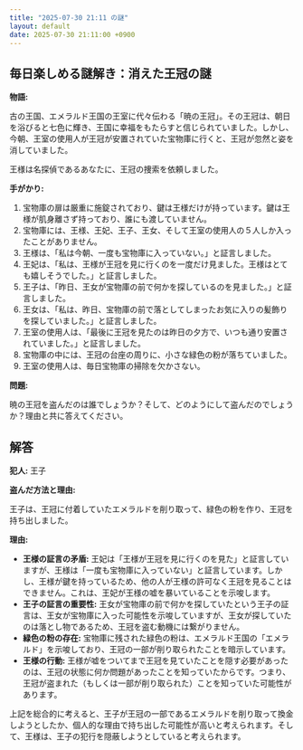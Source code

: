 ```yaml
---
title: "2025-07-30 21:11 の謎"
layout: default
date: 2025-07-30 21:11:00 +0900
---
```

## 毎日楽しめる謎解き：消えた王冠の謎

**物語:**

古の王国、エメラルド王国の王室に代々伝わる「暁の王冠」。その王冠は、朝日を浴びると七色に輝き、王国に幸福をもたらすと信じられていました。しかし、今朝、王室の使用人が王冠が安置されていた宝物庫に行くと、王冠が忽然と姿を消していました。

王様は名探偵であるあなたに、王冠の捜索を依頼しました。

**手がかり:**

1.  宝物庫の扉は厳重に施錠されており、鍵は王様だけが持っています。鍵は王様が肌身離さず持っており、誰にも渡していません。
2.  宝物庫には、王様、王妃、王子、王女、そして王室の使用人の５人しか入ったことがありません。
3.  王様は、「私は今朝、一度も宝物庫に入っていない。」と証言しました。
4.  王妃は、「私は、王様が王冠を見に行くのを一度だけ見ました。王様はとても嬉しそうでした。」と証言しました。
5.  王子は、「昨日、王女が宝物庫の前で何かを探しているのを見ました。」と証言しました。
6.  王女は、「私は、昨日、宝物庫の前で落としてしまったお気に入りの髪飾りを探していました。」と証言しました。
7.  王室の使用人は、「最後に王冠を見たのは昨日の夕方で、いつも通り安置されていました。」と証言しました。
8.  宝物庫の中には、王冠の台座の周りに、小さな緑色の粉が落ちていました。
9.  王室の使用人は、毎日宝物庫の掃除を欠かさない。

**問題:**

暁の王冠を盗んだのは誰でしょうか？そして、どのようにして盗んだのでしょうか？理由と共に答えてください。

## 解答

**犯人:** 王子

**盗んだ方法と理由:**

王子は、王冠に付着していたエメラルドを削り取って、緑色の粉を作り、王冠を持ち出しました。

**理由:**

*   **王様の証言の矛盾:** 王妃は「王様が王冠を見に行くのを見た」と証言していますが、王様は「一度も宝物庫に入っていない」と証言しています。しかし、王様が鍵を持っているため、他の人が王様の許可なく王冠を見ることはできません。これは、王妃が王様の嘘を暴いていることを示唆します。
*   **王子の証言の重要性:** 王女が宝物庫の前で何かを探していたという王子の証言は、王女が宝物庫に入った可能性を示唆していますが、王女が探していたのは落とし物であるため、王冠を盗む動機には繋がりません。
*   **緑色の粉の存在:** 宝物庫に残された緑色の粉は、エメラルド王国の「エメラルド」を示唆しており、王冠の一部が削り取られたことを暗示しています。
*   **王様の行動:** 王様が嘘をついてまで王冠を見ていたことを隠す必要があったのは、王冠の状態に何か問題があったことを知っていたからです。つまり、王冠が盗まれた（もしくは一部が削り取られた）ことを知っていた可能性があります。

上記を総合的に考えると、王子が王冠の一部であるエメラルドを削り取って換金しようとしたか、個人的な理由で持ち出した可能性が高いと考えられます。そして、王様は、王子の犯行を隠蔽しようとしていると考えられます。
